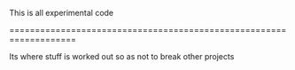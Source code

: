 This is all experimental code

===================================================================

Its where stuff is worked out so as not to break other projects

